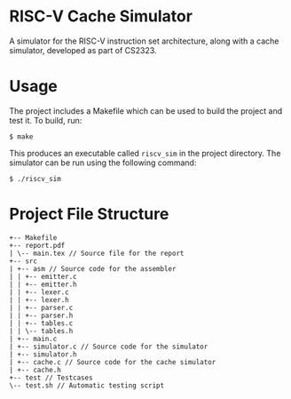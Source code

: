 # RISC-V Cache Simulator

A simulator for the RISC-V instruction set architecture, along with a
cache simulator, developed as part of CS2323.

# Usage

The project includes a Makefile which can be used to build the project and
test it. To build, run:
```
$ make
```
This produces an executable called `riscv_sim` in the project directory.
The simulator can be run using the following command:
```
$ ./riscv_sim
```

# Project File Structure

```
+-- Makefile
+-- report.pdf
| \-- main.tex // Source file for the report
+-- src
| +-- asm // Source code for the assembler
| | +-- emitter.c
| | +-- emitter.h
| | +-- lexer.c
| | +-- lexer.h
| | +-- parser.c
| | +-- parser.h
| | +-- tables.c
| | \-- tables.h
| +-- main.c
| +-- simulator.c // Source code for the simulator
| +-- simulator.h
| +-- cache.c // Source code for the cache simulator
| +-- cache.h
+-- test // Testcases
\-- test.sh // Automatic testing script
```